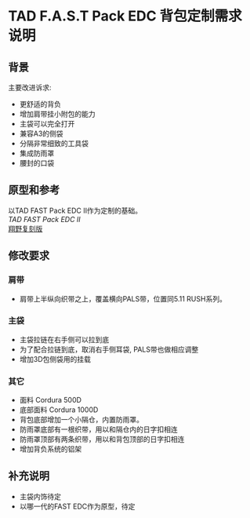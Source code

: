 TAD F.A.S.T Pack EDC 背包定制需求说明
============================================

背景
----
主要改进诉求:
* 更舒适的背负
* 增加肩带挂小附包的能力
* 主袋可以完全打开
* 兼容A3的侧袋
* 分隔非常细致的工具袋
* 集成防雨罩
* 腰封的口袋

原型和参考
-----------
以TAD FAST Pack EDC II作为定制的基础。  
_TAD FAST Pack EDC II_  
[翔野复刻版](http://item.taobao.com/item.htm?id=19194239292)

修改要求
--------
### 肩带
* 肩带上半纵向织带之上，覆盖横向PALS带，位置同5.11 RUSH系列。

### 主袋
* 主袋拉链在右手侧可以拉到底
* 为了配合拉链到底，取消右手侧耳袋, PALS带也做相应调整
* 增加3D包侧袋用的挂载

### 其它
* 面料 Cordura 500D
* 底部面料 Cordura 1000D
* 背包底部增加一个小隔仓，内置防雨罩。
* 防雨罩底部有一根织带，用以和隔仓内的日字扣相连
* 防雨罩顶部有两条织带，用以和背包顶部的日字扣相连
* 增加背负系统的铝架

补充说明
---------
* 主袋内饰待定
* 以哪一代的FAST EDC作为原型，待定
